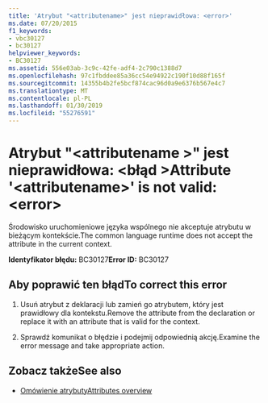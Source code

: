 ```yaml
---
title: 'Atrybut "<attributename>" jest nieprawidłowa: <error>'
ms.date: 07/20/2015
f1_keywords:
- vbc30127
- bc30127
helpviewer_keywords:
- BC30127
ms.assetid: 556e03ab-3c9c-42fe-adf4-2c790c1388d7
ms.openlocfilehash: 97c1fbddee85a36cc54e94922c190f10d88f165f
ms.sourcegitcommit: 14355b4b2fe5bcf874cac96d0a9e6376b567e4c7
ms.translationtype: MT
ms.contentlocale: pl-PL
ms.lasthandoff: 01/30/2019
ms.locfileid: "55276591"
---
```

# <a name="attribute-attributename-is-not-valid-error"></a><span data-ttu-id="c9f08-102">Atrybut "\<attributename >" jest nieprawidłowa: \<błąd ></span><span class="sxs-lookup"><span data-stu-id="c9f08-102">Attribute '\<attributename>' is not valid: \<error></span></span>
<span data-ttu-id="c9f08-103">Środowisko uruchomieniowe języka wspólnego nie akceptuje atrybutu w bieżącym kontekście.</span><span class="sxs-lookup"><span data-stu-id="c9f08-103">The common language runtime does not accept the attribute in the current context.</span></span>  
  
 <span data-ttu-id="c9f08-104">**Identyfikator błędu:** BC30127</span><span class="sxs-lookup"><span data-stu-id="c9f08-104">**Error ID:** BC30127</span></span>  
  
## <a name="to-correct-this-error"></a><span data-ttu-id="c9f08-105">Aby poprawić ten błąd</span><span class="sxs-lookup"><span data-stu-id="c9f08-105">To correct this error</span></span>  
  
1.  <span data-ttu-id="c9f08-106">Usuń atrybut z deklaracji lub zamień go atrybutem, który jest prawidłowy dla kontekstu.</span><span class="sxs-lookup"><span data-stu-id="c9f08-106">Remove the attribute from the declaration or replace it with an attribute that is valid for the context.</span></span>  
  
2.  <span data-ttu-id="c9f08-107">Sprawdź komunikat o błędzie i podejmij odpowiednią akcję.</span><span class="sxs-lookup"><span data-stu-id="c9f08-107">Examine the error message and take appropriate action.</span></span>  
  
## <a name="see-also"></a><span data-ttu-id="c9f08-108">Zobacz także</span><span class="sxs-lookup"><span data-stu-id="c9f08-108">See also</span></span>
- [<span data-ttu-id="c9f08-109">Omówienie atrybuty</span><span class="sxs-lookup"><span data-stu-id="c9f08-109">Attributes overview</span></span>](~/docs/visual-basic/programming-guide/concepts/attributes/index.md)
